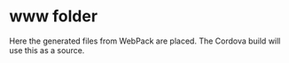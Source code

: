 # www folder
Here the generated files from WebPack are placed. The Cordova build will use this as a source.